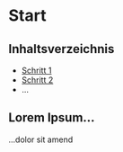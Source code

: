 # Start

## Inhaltsverzeichnis

* [Schritt 1](./schritt1.md)
* [Schritt 2](./schritt2.md)
* ...

## Lorem Ipsum...

...dolor sit amend
